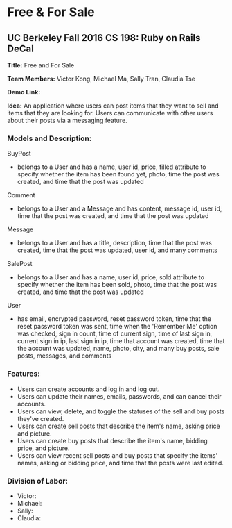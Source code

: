 # Free & For Sale
## UC Berkeley Fall 2016 CS 198: Ruby on Rails DeCal

**Title:** Free and For Sale

**Team Members:** Victor Kong, Michael Ma, Sally Tran, Claudia Tse

**Demo Link:**

**Idea:** An application where users can post items that they want to sell and items that they are looking for. Users can communicate with other users about their posts via a messaging feature.

### Models and Description:
BuyPost
  - belongs to a User and has a name, user id, price, filled attribute to specify whether the item has been found yet, photo, time the post was created, and time that the post was updated

Comment
  - belongs to a User and a Message and has content, message id, user id, time that the post was created, and time that the post was updated

Message
  - belongs to a User and has a title, description, time that the post was created, time that the post was updated, user id, and many comments

SalePost
  - belongs to a User and has a name, user id, price, sold attribute to specify whether the item has been sold, photo, time that the post was created, and time that the post was updated

User
 - has email, encrypted password, reset password token, time that the reset password token was sent, time when the 'Remember Me' option was checked, sign in count, time of current sign, time of last sign in, current sign in ip, last sign in ip, time that account was created, time that the account was updated, name, photo, city, and many buy posts, sale posts, messages, and comments

### Features:
  - Users can create accounts and log in and log out.
  - Users can update their names, emails, passwords, and can cancel their accounts.
  - Users can view, delete, and toggle the statuses of the sell and buy posts they've created.
  - Users can create sell posts that describe the item's name, asking price and picture.
  - Users can create buy posts that describe the item's name, bidding price, and picture.
  - Users can view recent sell posts and buy posts that specify the items' names, asking or bidding price, and time that the posts were last edited.

### Division of Labor:
 - Victor: 
 - Michael:
 - Sally:
 - Claudia: 
